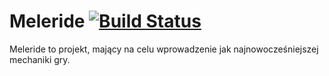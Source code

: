# Meleride [![Build Status](https://travis-ci.com/IceMeltt/Meleride.svg?token=HtbUtTrUDNc3gyNxdxdj&branch=master)](https://travis-ci.com/IceMeltt/Meleride)
Meleride to projekt, mający na celu wprowadzenie jak najnowocześniejszej mechaniki gry.

